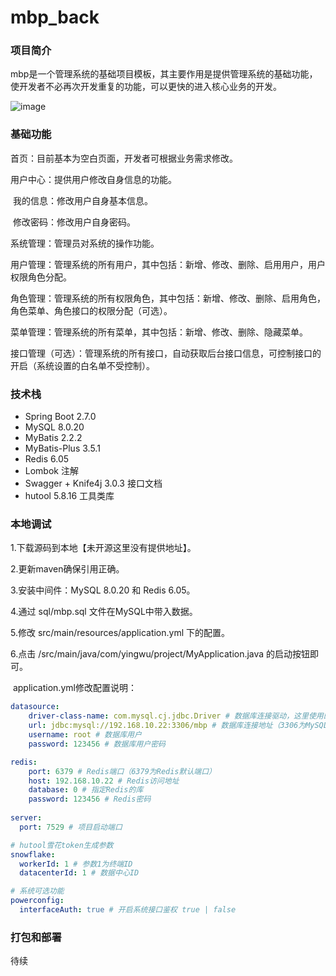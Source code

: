 # mbp_back

### 项目简介

mbp是一个管理系统的基础项目模板，其主要作用是提供管理系统的基础功能，使开发者不必再次开发重复的功能，可以更快的进入核心业务的开发。

![image](https://github.com/DY56GO/MarkdownImg/blob/master/MBP/MBP-1.png "BMP-1")



### 基础功能

首页：目前基本为空白页面，开发者可根据业务需求修改。

用户中心：提供用户修改自身信息的功能。

​	我的信息：修改用户自身基本信息。

​	修改密码：修改用户自身密码。

系统管理：管理员对系统的操作功能。

​	用户管理：管理系统的所有用户，其中包括：新增、修改、删除、启用用户，用户权限角色分配。

​	角色管理：管理系统的所有权限角色，其中包括：新增、修改、删除、启用角色，角色菜单、角色接口的权限分配（可选）。

​	菜单管理：管理系统的所有菜单，其中包括：新增、修改、删除、隐藏菜单。

​	接口管理（可选）：管理系统的所有接口，自动获取后台接口信息，可控制接口的开启（系统设置的白名单不受控制）。



### 技术栈

- Spring Boot 2.7.0
- MySQL 8.0.20
- MyBatis 2.2.2
- MyBatis-Plus 3.5.1
- Redis 6.05
- Lombok 注解
- Swagger + Knife4j 3.0.3 接口文档
- hutool 5.8.16 工具类库



### 本地调试

1.下载源码到本地【未开源这里没有提供地址】。

2.更新maven确保引用正确。

3.安装中间件：MySQL 8.0.20 和 Redis 6.05。

4.通过 sql/mbp.sql 文件在MySQL中带入数据。

5.修改 src/main/resources/application.yml 下的配置。

6.点击 /src/main/java/com/yingwu/project/MyApplication.java 的启动按钮即可。

​	application.yml修改配置说明：

```yml
datasource:
    driver-class-name: com.mysql.cj.jdbc.Driver	# 数据库连接驱动，这里使用的是MySQL
    url: jdbc:mysql://192.168.10.22:3306/mbp # 数据库连接地址（3306为MySQL默认端口）
    username: root # 数据库用户
    password: 123456 # 数据库用户密码

redis:
    port: 6379 # Redis端口（6379为Redis默认端口）
    host: 192.168.10.22 # Redis访问地址
    database: 0 # 指定Redis的库
    password: 123456 # Redis密码
    
server:
  port: 7529 # 项目启动端口

# hutool雪花token生成参数
snowflake: 
  workerId: 1 # 参数1为终端ID
  datacenterId: 1 # 数据中心ID

# 系统可选功能
powerconfig: 
  interfaceAuth: true # 开启系统接口鉴权 true | false
```



### 打包和部署

待续
